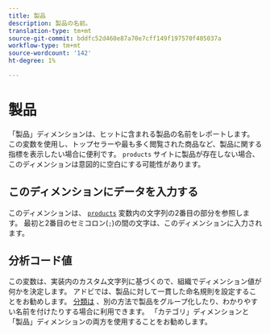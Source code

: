 ```yaml
---
title: 製品
description: 製品の名前。
translation-type: tm+mt
source-git-commit: bddfc52d460e87a70e7cff149f197570f405037a
workflow-type: tm+mt
source-wordcount: '142'
ht-degree: 1%

---
```



# 製品

「製品」ディメンションは、ヒットに含まれる製品の名前をレポートします。 この変数を使用し、トップセラーや最も多く閲覧された商品など、製品に関する指標を表示したい場合に便利です。 `products` サイトに製品が存在しない場合、このディメンションは意図的に空白にする可能性があります。

## このディメンションにデータを入力する

このディメンションは、 [`products`](/help/implement/vars/page-vars/products.md) 変数内の文字列の2番目の部分を参照します。 最初と2番目のセミコロン(`;`)の間の文字は、このディメンションに入力されます。

## 分析コード値

この変数は、実装内のカスタム文字列に基づくので、組織でディメンション値が何かを決定します。 アドビでは、製品に対して一貫した命名規則を設定することをお勧めします。 [分類は](../c-classifications2/c-classifications.md) 、別の方法で製品をグループ化したり、わかりやすい名前を付けたりする場合に利用できます。 「カテゴリ」ディメンションと「製品」ディメンションの両方を使用することをお勧めします。
